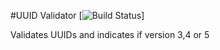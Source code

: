 #UUID Validator [![Build Status](https://www.codeship.io/projects/4ae21a00-3531-0131-293a-76f3a6b6537e/status)]

Validates UUIDs and indicates if version 3,4 or 5